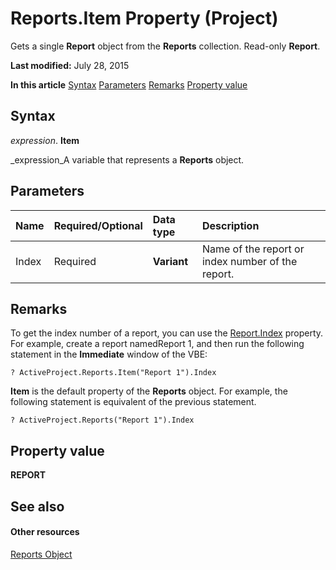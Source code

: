 
# Reports.Item Property (Project)
Gets a single  **Report** object from the **Reports** collection. Read-only **Report**.

 **Last modified:** July 28, 2015

 **In this article**
 [Syntax](#sectionSection0)
 [Parameters](#sectionSection1)
 [Remarks](#sectionSection2)
 [Property value](#sectionSection3)


## Syntax
<a name="sectionSection0"> </a>

 _expression_. **Item**

 _expression_A variable that represents a  **Reports** object.


## Parameters
<a name="sectionSection1"> </a>



|**Name**|**Required/Optional**|**Data type**|**Description**|
|:-----|:-----|:-----|:-----|
|Index|Required| **Variant**|Name of the report or index number of the report.|

## Remarks
<a name="sectionSection2"> </a>

To get the index number of a report, you can use the  [Report.Index](3a0ccb0f-443e-ea35-4766-b79f97fef84a.md) property. For example, create a report namedReport 1, and then run the following statement in the  **Immediate** window of the VBE:


```
? ActiveProject.Reports.Item("Report 1").Index
```

 **Item** is the default property of the **Reports** object. For example, the following statement is equivalent of the previous statement.




```
? ActiveProject.Reports("Report 1").Index
```


## Property value
<a name="sectionSection3"> </a>

 **REPORT**


## See also
<a name="sectionSection3"> </a>


#### Other resources


 [Reports Object](a9f4a13b-1907-dbe8-8077-fb1226bb8bb9.md)
